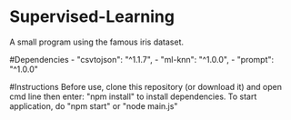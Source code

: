 # Supervised-Learning
A small program using the famous iris dataset.

#Dependencies
    - "csvtojson": "^1.1.7",
    - "ml-knn": "^1.0.0",
    - "prompt": "^1.0.0" 

#Instructions
Before use, clone this repository (or download it) and open cmd line then enter: "npm install" to install dependencies. To start application, do "npm start" or "node main.js"
